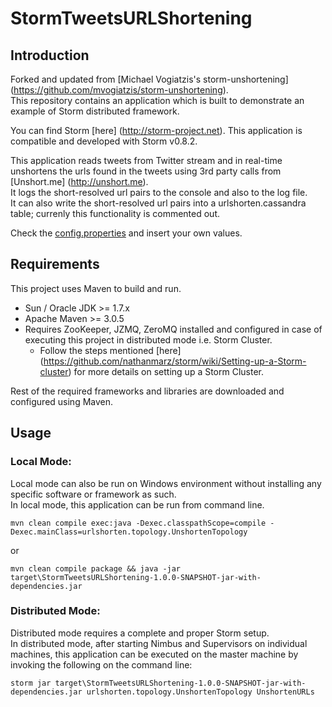# StormTweetsURLShortening

## Introduction
Forked and updated from [Michael Vogiatzis's storm-unshortening] (https://github.com/mvogiatzis/storm-unshortening).<br>
This repository contains an application which is built to demonstrate an example of Storm distributed framework.

You can find Storm [here] (http://storm-project.net).
This application is compatible and developed with Storm v0.8.2.

This application reads tweets from Twitter stream and in real-time unshortens the urls found in the tweets using 3rd party calls from [Unshort.me] (http://unshort.me).<br>
It logs the short-resolved url pairs to the console and also to the log file.<br>
It can also write the short-resolved url pairs into a urlshorten.cassandra table; currenly this functionality is commented out.<br>

Check the [config.properties](src/main/resources/config.properties) and insert your own values.<br>
## Requirements
This project uses Maven to build and run.
* Sun / Oracle JDK >= 1.7.x
* Apache Maven >= 3.0.5
* Requires ZooKeeper, JZMQ, ZeroMQ installed and configured in case of executing this project in distributed mode i.e. Storm Cluster.<br>
	- Follow the steps mentioned [here] (https://github.com/nathanmarz/storm/wiki/Setting-up-a-Storm-cluster) for more details on setting up a Storm Cluster.<br>

Rest of the required frameworks and libraries are downloaded and configured using Maven.
## Usage
### Local Mode:
Local mode can also be run on Windows environment without installing any specific software or framework as such.<br>
In local mode, this application can be run from command line.<br>

    mvn clean compile exec:java -Dexec.classpathScope=compile -Dexec.mainClass=urlshorten.topology.UnshortenTopology

or

    mvn clean compile package && java -jar target\StormTweetsURLShortening-1.0.0-SNAPSHOT-jar-with-dependencies.jar
	
### Distributed Mode:
Distributed mode requires a complete and proper Storm setup.<br>
In distributed mode, after starting Nimbus and Supervisors on individual machines, this application can be executed on the master machine by invoking the following on the command line:

    storm jar target\StormTweetsURLShortening-1.0.0-SNAPSHOT-jar-with-dependencies.jar urlshorten.topology.UnshortenTopology UnshortenURLs
